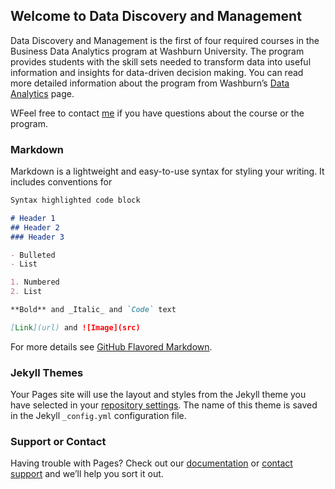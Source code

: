 ## Welcome to Data Discovery and Management

Data Discovery and Management is the first of four required courses in the Business Data Analytics program at Washburn University. The program provides students with the skill sets needed to transform data into useful information and insights for data-driven decision making. You can read more detailed information about the program from Washburn’s    [Data Analytics](https://www.washburn.edu/academics/college-schools/business/bba-data-analytics.html) page. 

WFeel free to contact [me](mailto:akhadian.harnowo@washburn.edu) if you have questions about the course or the program.

### Markdown

Markdown is a lightweight and easy-to-use syntax for styling your writing. It includes conventions for

```markdown
Syntax highlighted code block

# Header 1
## Header 2
### Header 3

- Bulleted
- List

1. Numbered
2. List

**Bold** and _Italic_ and `Code` text

[Link](url) and ![Image](src)
```

For more details see [GitHub Flavored Markdown](https://guides.github.com/features/mastering-markdown/).

### Jekyll Themes

Your Pages site will use the layout and styles from the Jekyll theme you have selected in your [repository settings](https://github.com/akhadianharnowo/Dr.H/settings). The name of this theme is saved in the Jekyll `_config.yml` configuration file.

### Support or Contact

Having trouble with Pages? Check out our [documentation](https://docs.github.com/categories/github-pages-basics/) or [contact support](https://support.github.com/contact) and we’ll help you sort it out.
